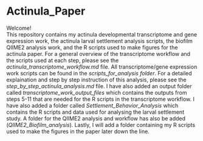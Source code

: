 # Actinula_Paper
Welcome!  
This repository contains my actinula developmental transcriptome and gene expression work, the actinula larval settlement analysis scripts, the biofilm QIIME2 analysis work, and the R scripts used to make figures for the actinula paper. For a general overview of the transcriptome workflow and the scripts used at each step, please see the *actinula_transcriptome_workflow.md* file. All transcriptome/gene expression work scripts can be found in the *scripts_for_analysis folder*. For a detailed explaination and step by step instruction of this analysis, please see the *step_by_step_actinula_analysis.md* file. I have also added an output folder called *transcriptome_work_output_files* which contains the outputs from steps 5-11 that are needed for the R scripts in the transcriptome workflow. I have also added a folder called *Settlement_Behavior_Analysis* which contains the R scripts and data used for analysing the larval settlement study. A folder for the QIIME2 analysis and workflow has also be added (*QIIME2_Biofilm_analysis*). Lastly, I will add a folder containing my R scripts used to make the figures in the paper later down the line.
